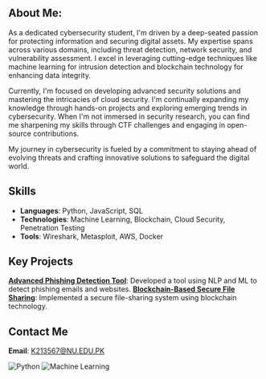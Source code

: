 ## About Me:

As a dedicated cybersecurity student, I'm driven by a deep-seated passion for protecting information and securing digital assets. My expertise spans across various domains, including threat detection, network security, and vulnerability assessment. I excel in leveraging cutting-edge techniques like machine learning for intrusion detection and blockchain technology for enhancing data integrity.

Currently, I'm focused on developing advanced security solutions and mastering the intricacies of cloud security. I'm continually expanding my knowledge through hands-on projects and exploring emerging trends in cybersecurity. When I'm not immersed in security research, you can find me sharpening my skills through CTF challenges and engaging in open-source contributions.

My journey in cybersecurity is fueled by a commitment to staying ahead of evolving threats and crafting innovative solutions to safeguard the digital world.

## Skills
- **Languages**: Python, JavaScript, SQL
- **Technologies**: Machine Learning, Blockchain, Cloud Security, Penetration Testing
- **Tools**: Wireshark, Metasploit, AWS, Docker

## Key Projects
 **[Advanced Phishing Detection Tool](https://github.com/yourusername/advanced-phishing-detection)**: Developed a tool using NLP and ML to detect phishing emails and websites.
 **[Blockchain-Based Secure File Sharing](https://github.com/yourusername/blockchain-secure-file-sharing)**: Implemented a secure file-sharing system using blockchain technology.

 ## Contact Me
**Email**: [K213567@NU.EDU.PK](mailto:K213567@NU.EDU.PK)

![Python](https://img.shields.io/badge/-Python-3776AB?style=flat&logo=python&logoColor=white)
![Machine Learning](https://img.shields.io/badge/-Machine%20Learning-F7DF1E?style=flat&logo=python&logoColor=black)


